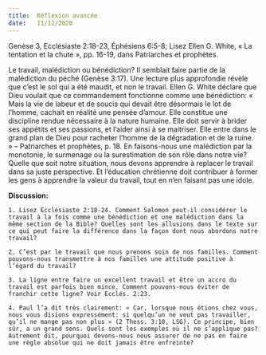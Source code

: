 ```yaml
---
title:  Réflexion avancée
date:   11/12/2020
---
```


Genèse 3, Ecclésiaste 2:18-23, Éphésiens 6:5-8; Lisez Ellen G. White, « La tentation et la chute », pp. 16-19, dans Patriarches et prophètes.

Le travail, malédiction ou bénédiction? Il semblait faire partie de la malédiction du péché (Genèse 3:17). Une lecture plus approfondie révèle que c’est le sol qui a été maudit, et non le travail. Ellen G. White déclare que Dieu voulait que ce commandement fonctionne comme une bénédiction: « Mais la vie de labeur et de soucis qui devait être désormais le lot de l’homme, cachait en réalité une pensée d’amour. Elle constitue une discipline rendue nécessaire à la nature humaine. Elle doit servir à brider ses appétits et ses passions, et l’aider ainsi à se maitriser. Elle entre dans le grand plan de Dieu pour racheter l’homme de la dégradation et de la ruine. » – Patriarches et prophètes, p. 18. En faisons-nous une malédiction par la monotonie, le surmenage ou la surestimation de son rôle dans notre vie? Quelle que soit notre situation, nous devons apprendre à replacer le travail dans sa juste perspective. Et l’éducation chrétienne doit contribuer à former les gens à apprendre la valeur du travail, tout en n’en faisant pas une idole.

**Discussion:**

`1. Lisez Ecclésiaste 2:18-24. Comment Salomon peut-il considérer le travail à la fois comme une bénédiction et une malédiction dans la même section de la Bible? Quelles sont les allusions dans le texte sur ce qui peut faire la différence dans la façon dont nous abordons notre travail?`

`2. C’est par le travail que nous prenons soin de nos familles. Comment pouvons-nous transmettre à nos familles une attitude positive à l’égard du travail?`

`3. La ligne entre faire un excellent travail et être un accro du travail est parfois bien mince. Comment pouvons-nous éviter de franchir cette ligne? Voir Ecclés. 2:23.`

`4. Paul l’a dit très clairement: « Car, lorsque nous étions chez vous, nous vous disions expressément: si quelqu’un ne veut pas travailler, qu’il ne mange pas non plus » (2 Thess. 3:10, LSG). Ce principe, bien sûr, a un grand sens. Quels sont les exemples où il ne s’applique pas? Autrement dit, pourquoi devons-nous nous assurer de ne pas en faire une règle absolue qui ne doit jamais être enfreinte?`